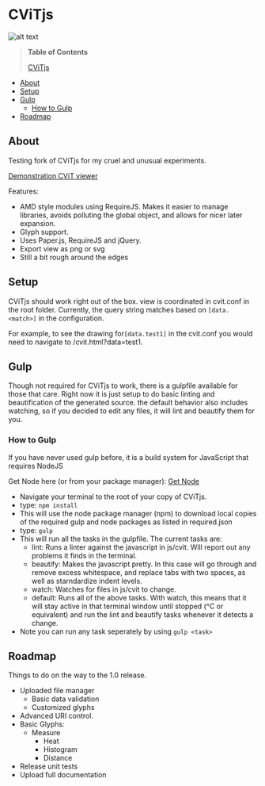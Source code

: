 


# CViTjs


  
![alt text](https://bytebucket.org/Awilkey/cvitjs-testing/raw/3492aaadcfe2de7e71c3d24467a77b5fed56b6e7/img/cvitjs.png?token=6ffaed664b3bfeaaebf1cd1d85b6e25879b3f761 "CViTjs")
> **Table of Contents** 
>
>[CViTjs](#cvitjs) 
  - [About](#about)
  - [Setup](#setup)
  - [Gulp](#gulp) 
    - [How to Gulp](#how-to-gulp)
  - [Roadmap](#roadmap)  
  
## About

Testing fork of CViTjs for my cruel and unusual experiments.

[Demonstration CViT viewer](https://awilkey.github.io/cvitjs/?data=test1)


Features:

+ AMD style modules using RequireJS. Makes it easier to manage libraries, avoids polluting the global object, and allows for nicer later expansion.
+ Glyph support.
+ Uses Paper.js, RequireJS and jQuery.
+ Export view as png or svg
+ Still a bit rough around the edges

## Setup

CViTjs should work right out of the box. view is coordinated in cvit.conf in the root folder.
Currently, the query string matches based on ```[data.<match>]``` in the configuration.

For example, to see the drawing for```[data.test1]``` in the cvit.conf you would need to navigate to <baseurl>/cvit.html?data=test1.  


## Gulp

Though not required for CViTjs to work, there is a gulpfile available for those that care. Right now it is just setup to do basic linting and beautification of the generated source. the default behavior also includes watching, so if you decided to edit any files, it will lint and beautify them for you.

### How to Gulp

If you have never used gulp before, it is a build system for JavaScript that requires NodeJS

Get Node here (or from your package manager): [Get Node](https://nodejs.org/ "Node's Homepage")


+ Navigate your terminal to the root of your copy of CViTjs.
+ type: ``` npm install ```
+ This will use the node package manager (npm) to download local copies of the required gulp and node packages as listed in required.json
+ type: ``` gulp ```
+ This will run all the tasks in the gulpfile. The current tasks are:
	+ lint: Runs a linter against the javascript in js/cvit. Will report out any problems it finds in the terminal.
	+ beautify: Makes the javascript pretty. In this case will go through and remove excess whitespace, and replace tabs with two spaces, as well as starndardize indent levels.
	+ watch: Watches for files in js/cvit to change.
	+ default: Runs all of the above tasks. With watch, this means that it will stay active in that terminal window until stopped (^C or equivalent) and run the lint and beautify tasks whenever it detects a change.
+ Note you can run any task seperately by using ``` gulp <task> ```

## Roadmap
Things to do on the way to the 1.0 release.
+ Uploaded file manager
	+ Basic data validation
	+ Customized glyphs
+ Advanced URI control. 
+ Basic Glyphs:
    + Measure
    	+ Heat
        + Histogram
        + Distance
+ Release unit tests
+ Upload full documentation
